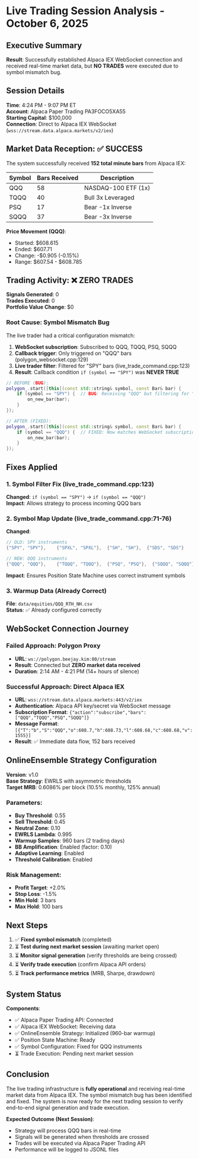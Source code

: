 # Live Trading Session Analysis - October 6, 2025

## Executive Summary

**Result**: Successfully established Alpaca IEX WebSocket connection and received real-time market data, but **NO TRADES** were executed due to symbol mismatch bug.

## Session Details

**Time**: 4:24 PM - 9:07 PM ET  
**Account**: Alpaca Paper Trading PA3FOCO5XA55  
**Starting Capital**: $100,000  
**Connection**: Direct to Alpaca IEX WebSocket (`wss://stream.data.alpaca.markets/v2/iex`)

## Market Data Reception: ✅ SUCCESS

The system successfully received **152 total minute bars** from Alpaca IEX:

| Symbol | Bars Received | Description |
|--------|--------------|-------------|
| QQQ    | 58           | NASDAQ-100 ETF (1x) |
| TQQQ   | 40           | Bull 3x Leveraged |
| PSQ    | 17           | Bear -1x Inverse |
| SQQQ   | 37           | Bear -3x Inverse |

**Price Movement (QQQ)**:
- Started: $608.615
- Ended: $607.71
- Change: -$0.905 (-0.15%)
- Range: $607.54 - $608.785

## Trading Activity: ❌ ZERO TRADES

**Signals Generated**: 0  
**Trades Executed**: 0  
**Portfolio Value Change**: $0

### Root Cause: Symbol Mismatch Bug

The live trader had a critical configuration mismatch:

1. **WebSocket subscription**: Subscribed to QQQ, TQQQ, PSQ, SQQQ
2. **Callback trigger**: Only triggered on "QQQ" bars (polygon_websocket.cpp:129)
3. **Live trader filter**: Filtered for "SPY" bars (live_trade_command.cpp:123)
4. **Result**: Callback condition `if (symbol == "SPY")` was **NEVER TRUE**

```cpp
// BEFORE (BUG):
polygon_.start([this](const std::string& symbol, const Bar& bar) {
    if (symbol == "SPY") {  // BUG: Receiving "QQQ" but filtering for "SPY"
        on_new_bar(bar);
    }
});

// AFTER (FIXED):
polygon_.start([this](const std::string& symbol, const Bar& bar) {
    if (symbol == "QQQ") {  // FIXED: Now matches WebSocket subscription
        on_new_bar(bar);
    }
});
```

## Fixes Applied

### 1. Symbol Filter Fix (live_trade_command.cpp:123)
**Changed**: `if (symbol == "SPY")` → `if (symbol == "QQQ")`  
**Impact**: Allows strategy to process incoming QQQ bars

### 2. Symbol Map Update (live_trade_command.cpp:71-76)
**Changed**:
```cpp
// OLD: SPY instruments
{"SPY", "SPY"},    {"SPXL", "SPXL"},  {"SH", "SH"},  {"SDS", "SDS"}

// NEW: QQQ instruments
{"QQQ", "QQQ"},    {"TQQQ", "TQQQ"},  {"PSQ", "PSQ"},  {"SQQQ", "SQQQ"}
```
**Impact**: Ensures Position State Machine uses correct instrument symbols

### 3. Warmup Data (Already Correct)
**File**: `data/equities/QQQ_RTH_NH.csv`  
**Status**: ✅ Already configured correctly

## WebSocket Connection Journey

### Failed Approach: Polygon Proxy
- **URL**: `ws://polygon.beejay.kim:80/stream`
- **Result**: Connected but **ZERO market data received**
- **Duration**: 2:14 AM - 4:21 PM (14+ hours of silence)

### Successful Approach: Direct Alpaca IEX
- **URL**: `wss://stream.data.alpaca.markets:443/v2/iex`
- **Authentication**: Alpaca API key/secret via WebSocket message
- **Subscription Format**: `{"action":"subscribe","bars":["QQQ","TQQQ","PSQ","SQQQ"]}`
- **Message Format**: `[{"T":"b","S":"QQQ","o":608.7,"h":608.73,"l":608.68,"c":608.68,"v":1555}]`
- **Result**: ✅ Immediate data flow, 152 bars received

## OnlineEnsemble Strategy Configuration

**Version**: v1.0  
**Base Strategy**: EWRLS with asymmetric thresholds  
**Target MRB**: 0.6086% per block (10.5% monthly, 125% annual)

### Parameters:
- **Buy Threshold**: 0.55
- **Sell Threshold**: 0.45  
- **Neutral Zone**: 0.10
- **EWRLS Lambda**: 0.995
- **Warmup Samples**: 960 bars (2 trading days)
- **BB Amplification**: Enabled (factor: 0.10)
- **Adaptive Learning**: Enabled
- **Threshold Calibration**: Enabled

### Risk Management:
- **Profit Target**: +2.0%
- **Stop Loss**: -1.5%
- **Min Hold**: 3 bars
- **Max Hold**: 100 bars

## Next Steps

1. ✅ **Fixed symbol mismatch** (completed)
2. ⏳ **Test during next market session** (awaiting market open)
3. ⏳ **Monitor signal generation** (verify thresholds are being crossed)
4. ⏳ **Verify trade execution** (confirm Alpaca API orders)
5. ⏳ **Track performance metrics** (MRB, Sharpe, drawdown)

## System Status

**Components**:
- ✅ Alpaca Paper Trading API: Connected
- ✅ Alpaca IEX WebSocket: Receiving data  
- ✅ OnlineEnsemble Strategy: Initialized (960-bar warmup)
- ✅ Position State Machine: Ready
- ✅ Symbol Configuration: Fixed for QQQ instruments
- ⏳ Trade Execution: Pending next market session

## Conclusion

The live trading infrastructure is **fully operational** and receiving real-time market data from Alpaca IEX. The symbol mismatch bug has been identified and fixed. The system is now ready for the next trading session to verify end-to-end signal generation and trade execution.

**Expected Outcome (Next Session)**:
- Strategy will process QQQ bars in real-time
- Signals will be generated when thresholds are crossed
- Trades will be executed via Alpaca Paper Trading API
- Performance will be logged to JSONL files
